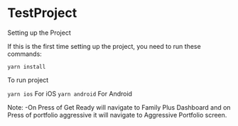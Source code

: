 # TestProject

Setting up the Project

If this is the first time setting up the project, you need to run these commands:

`yarn install`

To run project

`yarn ios` For iOS
`yarn android` For Android

Note:
-On Press of Get Ready will navigate to Family Plus Dashboard and on Press of portfolio aggressive it will navigate to Aggressive Portfolio screen.
